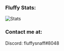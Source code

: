 ### Fluffy Stats:
![Stats](https://github-readme-stats.vercel.app/api?username=FluffySnaff&show_icons=true&theme=onedark)

### Contact me at:
Discord: fluffysnaff#8048
